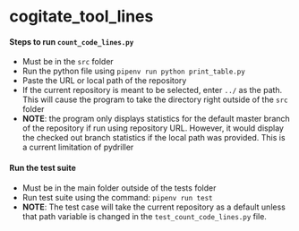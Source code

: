 # cogitate_tool_lines

#### Steps to run `count_code_lines.py`

- Must be in the `src` folder
- Run the python file using `pipenv run python print_table.py`
- Paste the URL or local path of the repository
- If the current repository is meant to be selected, enter `../` as the path. This will cause the program to take the directory right outside of the `src` folder
- __NOTE__: the program only displays statistics for the default master branch of the repository if run using repository URL. However, it would display the checked out branch statistics if the local path was provided. This is a current limitation of pydriller

#### Run the test suite

- Must be in the main folder outside of the tests folder
- Run test suite using the command: `pipenv run test`
- __NOTE__: The test case will take the current repository as a default unless that path variable is changed in the `test_count_code_lines.py` file.
